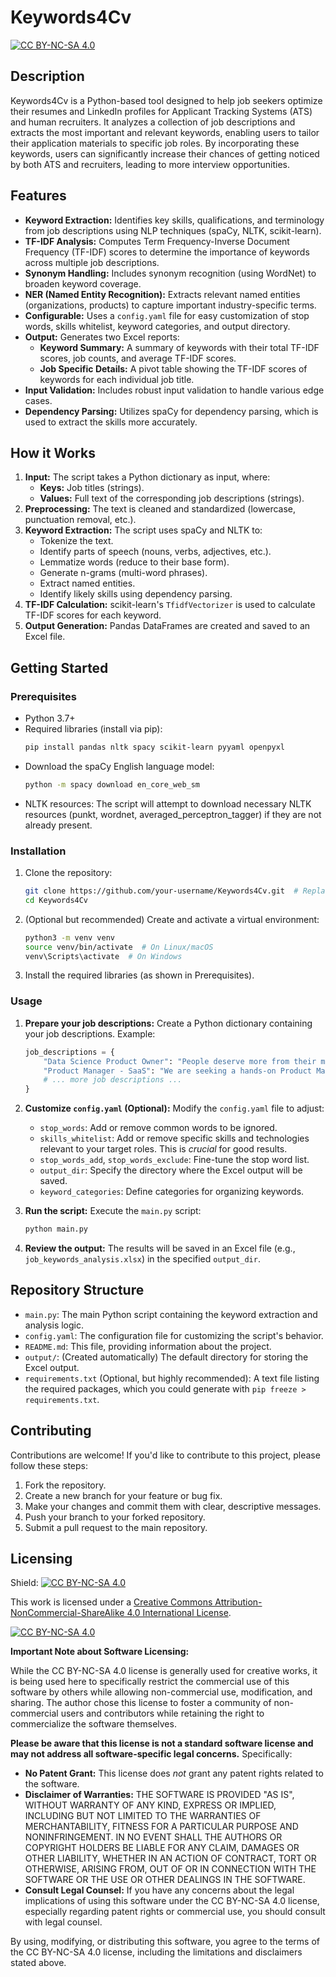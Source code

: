# Keywords4Cv

[![CC BY-NC-SA 4.0][cc-by-nc-sa-shield]][cc-by-nc-sa]

## Description

Keywords4Cv is a Python-based tool designed to help job seekers optimize their resumes and LinkedIn profiles for Applicant Tracking Systems (ATS) and human recruiters.  It analyzes a collection of job descriptions and extracts the most important and relevant keywords, enabling users to tailor their application materials to specific job roles.  By incorporating these keywords, users can significantly increase their chances of getting noticed by both ATS and recruiters, leading to more interview opportunities.

## Features

*   **Keyword Extraction:** Identifies key skills, qualifications, and terminology from job descriptions using NLP techniques (spaCy, NLTK, scikit-learn).
*   **TF-IDF Analysis:** Computes Term Frequency-Inverse Document Frequency (TF-IDF) scores to determine the importance of keywords across multiple job descriptions.
*   **Synonym Handling:** Includes synonym recognition (using WordNet) to broaden keyword coverage.
*   **NER (Named Entity Recognition):** Extracts relevant named entities (organizations, products) to capture important industry-specific terms.
*   **Configurable:** Uses a `config.yaml` file for easy customization of stop words, skills whitelist, keyword categories, and output directory.
*   **Output:** Generates two Excel reports:
    *   **Keyword Summary:**  A summary of keywords with their total TF-IDF scores, job counts, and average TF-IDF scores.
    *   **Job Specific Details:** A pivot table showing the TF-IDF scores of keywords for each individual job title.
* **Input Validation:** Includes robust input validation to handle various edge cases.
* **Dependency Parsing:** Utilizes spaCy for dependency parsing, which is used to extract the skills more accurately.

## How it Works

1.  **Input:** The script takes a Python dictionary as input, where:
    *   **Keys:** Job titles (strings).
    *   **Values:** Full text of the corresponding job descriptions (strings).
2.  **Preprocessing:** The text is cleaned and standardized (lowercase, punctuation removal, etc.).
3.  **Keyword Extraction:** The script uses spaCy and NLTK to:
    *   Tokenize the text.
    *   Identify parts of speech (nouns, verbs, adjectives, etc.).
    *   Lemmatize words (reduce to their base form).
    *   Generate n-grams (multi-word phrases).
    *   Extract named entities.
    *   Identify likely skills using dependency parsing.
4.  **TF-IDF Calculation:**  scikit-learn's `TfidfVectorizer` is used to calculate TF-IDF scores for each keyword.
5.  **Output Generation:**  Pandas DataFrames are created and saved to an Excel file.

## Getting Started

### Prerequisites

*   Python 3.7+
*   Required libraries (install via pip):
    ```bash
    pip install pandas nltk spacy scikit-learn pyyaml openpyxl
    ```
*   Download the spaCy English language model:
    ```bash
    python -m spacy download en_core_web_sm
    ```
* NLTK resources: The script will attempt to download necessary NLTK resources (punkt, wordnet, averaged_perceptron_tagger) if they are not already present.

### Installation

1.  Clone the repository:
    ```bash
    git clone https://github.com/your-username/Keywords4Cv.git  # Replace your-username
    cd Keywords4Cv
    ```
2.  (Optional but recommended) Create and activate a virtual environment:
    ```bash
    python3 -m venv venv
    source venv/bin/activate  # On Linux/macOS
    venv\Scripts\activate  # On Windows
    ```
3.  Install the required libraries (as shown in Prerequisites).

### Usage

1.  **Prepare your job descriptions:** Create a Python dictionary containing your job descriptions.  Example:

    ```python
    job_descriptions = {
        "Data Science Product Owner": "People deserve more from their money... (full job description)",
        "Product Manager - SaaS": "We are seeking a hands-on Product Manager... (full job description)",
        # ... more job descriptions ...
    }
    ```
2.  **Customize `config.yaml` (Optional):**  Modify the `config.yaml` file to adjust:
    *   `stop_words`:  Add or remove common words to be ignored.
    *   `skills_whitelist`:  Add or remove specific skills and technologies relevant to your target roles.  This is *crucial* for good results.
    *   `stop_words_add`, `stop_words_exclude`: Fine-tune the stop word list.
    *   `output_dir`:  Specify the directory where the Excel output will be saved.
    *   `keyword_categories`: Define categories for organizing keywords.

3.  **Run the script:** Execute the `main.py` script:
    ```bash
    python main.py
    ```
4.  **Review the output:** The results will be saved in an Excel file (e.g., `job_keywords_analysis.xlsx`) in the specified `output_dir`.

## Repository Structure

*   `main.py`: The main Python script containing the keyword extraction and analysis logic.
*   `config.yaml`:  The configuration file for customizing the script's behavior.
*   `README.md`: This file, providing information about the project.
*   `output/`: (Created automatically) The default directory for storing the Excel output.
*    `requirements.txt` (Optional, but highly recommended): A text file listing the required packages, which you could generate with `pip freeze > requirements.txt`.

## Contributing

Contributions are welcome! If you'd like to contribute to this project, please follow these steps:

1.  Fork the repository.
2.  Create a new branch for your feature or bug fix.
3.  Make your changes and commit them with clear, descriptive messages.
4.  Push your branch to your forked repository.
5.  Submit a pull request to the main repository.

## Licensing

Shield: [![CC BY-NC-SA 4.0][cc-by-nc-sa-shield]][cc-by-nc-sa]

This work is licensed under a
[Creative Commons Attribution-NonCommercial-ShareAlike 4.0 International License][cc-by-nc-sa].

[![CC BY-NC-SA 4.0][cc-by-nc-sa-image]][cc-by-nc-sa]

[cc-by-nc-sa]: http://creativecommons.org/licenses/by-nc-sa/4.0/
[cc-by-nc-sa-image]: https://licensebuttons.net/l/by-nc-sa/4.0/88x31.png
[cc-by-nc-sa-shield]: https://img.shields.io/badge/License-CC%20BY--NC--SA%204.0-lightgrey.svg

**Important Note about Software Licensing:**

While the CC BY-NC-SA 4.0 license is generally used for creative works, it is being used here to specifically restrict the commercial use of this software by others while allowing non-commercial use, modification, and sharing. The author chose this license to foster a community of non-commercial users and contributors while retaining the right to commercialize the software themselves.

**Please be aware that this license is not a standard software license and may not address all software-specific legal concerns.**  Specifically:

*   **No Patent Grant:** This license does *not* grant any patent rights related to the software.
*   **Disclaimer of Warranties:**  THE SOFTWARE IS PROVIDED "AS IS", WITHOUT WARRANTY OF ANY KIND, EXPRESS OR IMPLIED, INCLUDING BUT NOT LIMITED TO THE WARRANTIES OF MERCHANTABILITY, FITNESS FOR A PARTICULAR PURPOSE AND NONINFRINGEMENT. IN NO EVENT SHALL THE AUTHORS OR COPYRIGHT HOLDERS BE LIABLE FOR ANY CLAIM, DAMAGES OR OTHER LIABILITY, WHETHER IN AN ACTION OF CONTRACT, TORT OR OTHERWISE, ARISING FROM, OUT OF OR IN CONNECTION WITH THE SOFTWARE OR THE USE OR OTHER DEALINGS IN THE SOFTWARE.
*   **Consult Legal Counsel:** If you have any concerns about the legal implications of using this software under the CC BY-NC-SA 4.0 license, especially regarding patent rights or commercial use, you should consult with legal counsel.

By using, modifying, or distributing this software, you agree to the terms of the CC BY-NC-SA 4.0 license, including the limitations and disclaimers stated above.
